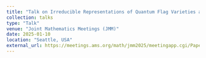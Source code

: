 ```yaml
---
title: "Talk on Irreducible Representations of Quantum Flag Varieties at Roots of Unity"
collection: talks
type: "Talk"
venue: "Joint Mathematics Meetings (JMM)"
date: 2025-01-10
location: "Seattle, USA"
external_url: https://meetings.ams.org/math/jmm2025/meetingapp.cgi/Paper/44357
---
```


<!-- [More information here](https://meetings.ams.org/math/jmm2025/meetingapp.cgi/Paper/44357) -->
